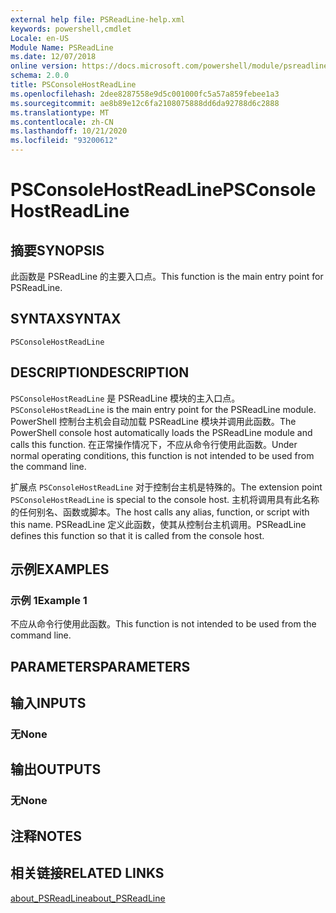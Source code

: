 ```yaml
---
external help file: PSReadLine-help.xml
keywords: powershell,cmdlet
Locale: en-US
Module Name: PSReadLine
ms.date: 12/07/2018
online version: https://docs.microsoft.com/powershell/module/psreadline/psconsolehostreadline?view=powershell-5.1&WT.mc_id=ps-gethelp
schema: 2.0.0
title: PSConsoleHostReadLine
ms.openlocfilehash: 2dee8287558e9d5c001000fc5a57a859febee1a3
ms.sourcegitcommit: ae8b89e12c6fa2108075888dd6da92788d6c2888
ms.translationtype: MT
ms.contentlocale: zh-CN
ms.lasthandoff: 10/21/2020
ms.locfileid: "93200612"
---
```

# <span data-ttu-id="3820b-103">PSConsoleHostReadLine</span><span class="sxs-lookup"><span data-stu-id="3820b-103">PSConsoleHostReadLine</span></span>

## <span data-ttu-id="3820b-104">摘要</span><span class="sxs-lookup"><span data-stu-id="3820b-104">SYNOPSIS</span></span>
<span data-ttu-id="3820b-105">此函数是 PSReadLine 的主要入口点。</span><span class="sxs-lookup"><span data-stu-id="3820b-105">This function is the main entry point for PSReadLine.</span></span>

## <span data-ttu-id="3820b-106">SYNTAX</span><span class="sxs-lookup"><span data-stu-id="3820b-106">SYNTAX</span></span>

```
PSConsoleHostReadLine
```

## <span data-ttu-id="3820b-107">DESCRIPTION</span><span class="sxs-lookup"><span data-stu-id="3820b-107">DESCRIPTION</span></span>

<span data-ttu-id="3820b-108">`PSConsoleHostReadLine` 是 PSReadLine 模块的主入口点。</span><span class="sxs-lookup"><span data-stu-id="3820b-108">`PSConsoleHostReadLine` is the main entry point for the PSReadLine module.</span></span> <span data-ttu-id="3820b-109">PowerShell 控制台主机会自动加载 PSReadLine 模块并调用此函数。</span><span class="sxs-lookup"><span data-stu-id="3820b-109">The PowerShell console host automatically loads the PSReadLine module and calls this function.</span></span> <span data-ttu-id="3820b-110">在正常操作情况下，不应从命令行使用此函数。</span><span class="sxs-lookup"><span data-stu-id="3820b-110">Under normal operating conditions, this function is not intended to be used from the command line.</span></span>

<span data-ttu-id="3820b-111">扩展点 `PSConsoleHostReadLine` 对于控制台主机是特殊的。</span><span class="sxs-lookup"><span data-stu-id="3820b-111">The extension point `PSConsoleHostReadLine` is special to the console host.</span></span> <span data-ttu-id="3820b-112">主机将调用具有此名称的任何别名、函数或脚本。</span><span class="sxs-lookup"><span data-stu-id="3820b-112">The host calls any alias, function, or script with this name.</span></span> <span data-ttu-id="3820b-113">PSReadLine 定义此函数，使其从控制台主机调用。</span><span class="sxs-lookup"><span data-stu-id="3820b-113">PSReadLine defines this function so that it is called from the console host.</span></span>

## <span data-ttu-id="3820b-114">示例</span><span class="sxs-lookup"><span data-stu-id="3820b-114">EXAMPLES</span></span>

### <span data-ttu-id="3820b-115">示例 1</span><span class="sxs-lookup"><span data-stu-id="3820b-115">Example 1</span></span>

<span data-ttu-id="3820b-116">不应从命令行使用此函数。</span><span class="sxs-lookup"><span data-stu-id="3820b-116">This function is not intended to be used from the command line.</span></span>

## <span data-ttu-id="3820b-117">PARAMETERS</span><span class="sxs-lookup"><span data-stu-id="3820b-117">PARAMETERS</span></span>

## <span data-ttu-id="3820b-118">输入</span><span class="sxs-lookup"><span data-stu-id="3820b-118">INPUTS</span></span>

### <span data-ttu-id="3820b-119">无</span><span class="sxs-lookup"><span data-stu-id="3820b-119">None</span></span>

## <span data-ttu-id="3820b-120">输出</span><span class="sxs-lookup"><span data-stu-id="3820b-120">OUTPUTS</span></span>

### <span data-ttu-id="3820b-121">无</span><span class="sxs-lookup"><span data-stu-id="3820b-121">None</span></span>

## <span data-ttu-id="3820b-122">注释</span><span class="sxs-lookup"><span data-stu-id="3820b-122">NOTES</span></span>

## <span data-ttu-id="3820b-123">相关链接</span><span class="sxs-lookup"><span data-stu-id="3820b-123">RELATED LINKS</span></span>

[<span data-ttu-id="3820b-124">about_PSReadLine</span><span class="sxs-lookup"><span data-stu-id="3820b-124">about_PSReadLine</span></span>](./About/about_PSReadLine.md)
